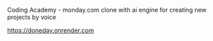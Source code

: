 Coding Academy - monday.com clone with ai engine for creating new projects by voice

https://doneday.onrender.com
